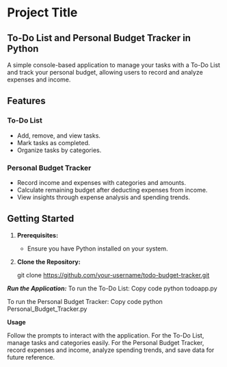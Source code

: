 # Project Title

## To-Do List and Personal Budget Tracker in Python

A simple console-based application to manage your tasks with a To-Do List and track your personal budget, allowing users to record and analyze expenses and income.

## Features

### To-Do List
- Add, remove, and view tasks.
- Mark tasks as completed.
- Organize tasks by categories.

### Personal Budget Tracker
- Record income and expenses with categories and amounts.
- Calculate remaining budget after deducting expenses from income.
- View insights through expense analysis and spending trends.

## Getting Started

1. **Prerequisites:**
   - Ensure you have Python installed on your system.

2. **Clone the Repository:**
  
   git clone https://github.com/your-username/todo-budget-tracker.git

   


   
***Run the Application:***
To run the To-Do List:
Copy code
python todoapp.py


To run the Personal Budget Tracker:
Copy code
python Personal_Budget_Tracker.py



**Usage**




Follow the prompts to interact with the application.
For the To-Do List, manage tasks and categories easily.
For the Personal Budget Tracker, record expenses and income, analyze spending trends, and save data for future reference.
